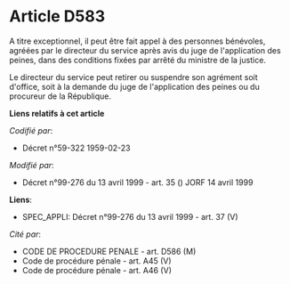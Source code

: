 # Article D583

A titre exceptionnel, il peut être fait appel à des personnes bénévoles, agréées par le directeur du service après avis du
juge de l'application des peines, dans des conditions fixées par arrêté du ministre de la justice.

Le directeur du service peut retirer ou suspendre son agrément soit d'office, soit à la demande du juge de l'application des
peines ou du procureur de la République.

**Liens relatifs à cet article**

_Codifié par_:

  - Décret n°59-322 1959-02-23

_Modifié par_:

  - Décret n°99-276 du 13 avril 1999 - art. 35 () JORF 14 avril 1999

**Liens**:

  - SPEC_APPLI: Décret n°99-276 du 13 avril 1999 - art. 37 (V)

_Cité par_:

  - CODE DE PROCEDURE PENALE - art. D586 (M)
  - Code de procédure pénale - art. A45 (V)
  - Code de procédure pénale - art. A46 (V)
